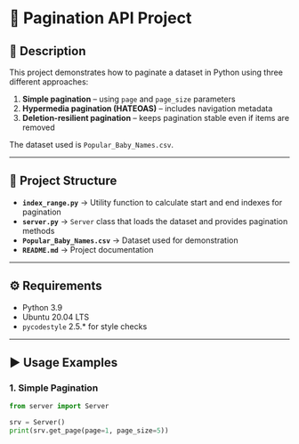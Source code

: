 # 📄 Pagination API Project

## 📌 Description
This project demonstrates how to paginate a dataset in Python using three different approaches:

1. **Simple pagination** – using `page` and `page_size` parameters
2. **Hypermedia pagination (HATEOAS)** – includes navigation metadata
3. **Deletion-resilient pagination** – keeps pagination stable even if items are removed

The dataset used is `Popular_Baby_Names.csv`.

---

## 📂 Project Structure
- **`index_range.py`** → Utility function to calculate start and end indexes for pagination
- **`server.py`** → `Server` class that loads the dataset and provides pagination methods
- **`Popular_Baby_Names.csv`** → Dataset used for demonstration
- **`README.md`** → Project documentation

---

## ⚙️ Requirements
- Python 3.9
- Ubuntu 20.04 LTS
- `pycodestyle` 2.5.\* for style checks

---

## ▶️ Usage Examples

### 1. Simple Pagination
```python
from server import Server

srv = Server()
print(srv.get_page(page=1, page_size=5))
